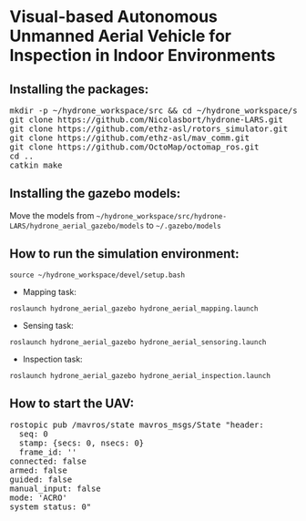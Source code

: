 # Visual-based Autonomous Unmanned Aerial Vehicle for Inspection in Indoor Environments

## Installing the packages:

<pre>
mkdir -p ~/hydrone_workspace/src && cd ~/hydrone_workspace/src
git clone https://github.com/Nicolasbort/hydrone-LARS.git
git clone https://github.com/ethz-asl/rotors_simulator.git
git clone https://github.com/ethz-asl/mav_comm.git
git clone https://github.com/OctoMap/octomap_ros.git
cd ..
catkin_make
</pre>


## Installing the gazebo models:


Move the models from `~/hydrone_workspace/src/hydrone-LARS/hydrone_aerial_gazebo/models` to `~/.gazebo/models`


## How to run the simulation environment:

`source ~/hydrone_workspace/devel/setup.bash`

* Mapping task:

`roslaunch hydrone_aerial_gazebo hydrone_aerial_mapping.launch`

* Sensing task:

`roslaunch hydrone_aerial_gazebo hydrone_aerial_sensoring.launch`

* Inspection task:

`roslaunch hydrone_aerial_gazebo hydrone_aerial_inspection.launch`

## How to start the UAV:

<pre>
rostopic pub /mavros/state mavros_msgs/State "header:
  seq: 0
  stamp: {secs: 0, nsecs: 0}
  frame_id: ''
connected: false
armed: false
guided: false
manual_input: false
mode: 'ACRO'
system_status: 0"
</pre>

